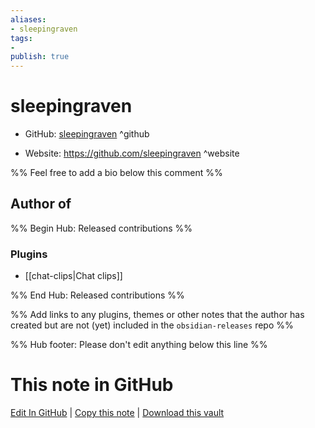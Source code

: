 ```yaml
---
aliases:
- sleepingraven
tags:
- 
publish: true
---
```


# sleepingraven

- GitHub: [sleepingraven](https://github.com/sleepingraven/) ^github
<!-- - Discord: `@` ^discord-->
- Website: <https://github.com/sleepingraven> ^website
<!-- - [[Publish sites|Publish site]]: <https://> ^publish-->

%% Feel free to add a bio below this comment %%


## Author of

%% Begin Hub: Released contributions %%
### Plugins
- [[chat-clips|Chat clips]]

%% End Hub: Released contributions %%

%% Add links to any plugins, themes or other notes that the author has created but are not (yet) included in the `obsidian-releases` repo %%

<!--
### Unlisted plugins
-->

<!--
### Others
-->

<!--
## Sponsor this author
-->

<!-- - [[GitHub sponsors]]: [Sponsor @sleepingraven on GitHub Sponsors](https://github.com/sponsors/sleepingraven) ^github-sponsor-->
<!-- - [[Buy me a coffee]]: <https://> ^buy-me-a-coffee-->
<!-- - [[PayPal]]: <https://> ^paypal-->
<!-- - [[Patreon]]: <https://> ^patreon-->

<!--
## Follow this author
-->

<!-- - [[YouTube Channels|On YouTube]]: <https://> ^youtube-->
<!-- - Twitter: <https://> ^twitter-->
<!-- - ... -->

%% Hub footer: Please don't edit anything below this line %%

# This note in GitHub

<span class="git-footer">[Edit In GitHub](https://github.dev/obsidian-community/obsidian-hub/blob/main/01%20-%20Community/People/sleepingraven.md "git-hub-edit-note") | [Copy this note](https://raw.githubusercontent.com/obsidian-community/obsidian-hub/main/01%20-%20Community/People/sleepingraven.md "git-hub-copy-note") | [Download this vault](https://github.com/obsidian-community/obsidian-hub/archive/refs/heads/main.zip "git-hub-download-vault") </span>
